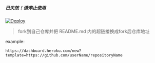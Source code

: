 ##### 已失效！请停止使用

[![Deploy](https://www.herokucdn.com/deploy/button.png)](https://dashboard.heroku.com/new?template=https://github.com/ScaredCube/v2ray-heroku)
> fork到自己仓库并把 README.md 内的超链接换成fork后仓库地址

example: 
```
https://dashboard.heroku.com/new?template=https://github.com/userName/repositoryName
```
